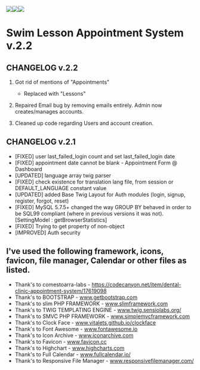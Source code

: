 <img src='https://img.shields.io/badge/Build-Passing-brightgreen'><img src='https://img.shields.io/github/license/Kod3c/BendSwim'><img src='https://img.shields.io/github/issues/Kod3c/BendSwim'>


# Swim Lesson Appointment System v.2.2

## CHANGELOG v.2.2

1. Got rid of mentions of "Appointments"
     - Replaced with "Lessons"

2. Repaired Email bug by removing emails entirely. Admin now creates/manages accounts.

3. Cleaned up code regarding Users and account creation.


## CHANGELOG v.2.1

- [FIXED] user last_failed_login count and set last_failed_login date
- [FIXED] appointment date cannot be blank - Appointment Form @ Dashboard
- [UPDATED] language array twig parser
- [FIXED] check existence for translation lang file, from session or DEFAULT_LANGUAGE constant value
- [UPDATED] added Base Twig Layout for Auth modules (login, signup, register, forgot, reset)
- [FIXED] MySQL 5.7.5+ changed the way GROUP BY behaved in order to be SQL99 compliant (where in previous versions it was not). [SettingModel : getBrowserStatistics]
- [FIXED] Trying to get property of non-object
- [IMPROVED] Auth security

## I've used the following framework, icons, favicon, file manager, Calendar or other files as listed.

- Thank's to comestoarra-labs - https://codecanyon.net/item/dental-clinic-appointment-system/17619098
- Thank's to BOOTSTRAP - www.getbootstrap.com
- Thank's to slim PHP FRAMEWORK - www.slimframework.com
- Thank's to TWIG TEMPLATING ENGINE - www.twig.sensiolabs.org/
- Thank's to SMVC PHP FRAMEWORK - www.simplemvcframework.com
- Thank's to Clock Face - www.vitalets.github.io/clockface
- Thank's to Font Awesome - www.fontawesome.io
- Thank's to Icon Archive - www.iconarchive.com
- Thank's to Favicon - www.favicon.cc
- Thank's to Highchart - www.highcharts.com
- Thank's to Full Calendar - www.fullcalendar.io/
- Thank's to Responsive File Manager - www.responsivefilemanager.com/
